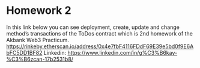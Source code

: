 # Homework 2

In this link below you can see deployment, create, update and change method’s transactions of the ToDos contract which is 2nd homework of the Akbank Web3 Practicum.
https://rinkeby.etherscan.io/address/0x4e7fbF4116FDdF69E39e5bd0f9E6AbFC5DD1BF82
Linkedin: https://www.linkedin.com/in/g%C3%B6kay-%C3%B6zcan-17b2531b8/
